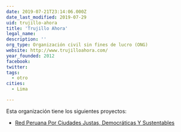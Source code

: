 ```yaml
---
date: 2019-07-21T23:14:06.000Z
date_last_modified: 2019-07-29
uid: trujillo-ahora
title: 'Trujillo Ahora'
legal_name: 
description: ''
org_type: Organización civil sin fines de lucro (ONG)
website: http://www.trujilloahora.com/
year_founded: 2012
facebook: 
twitter: 
tags:
  - otro
cities: 
  - Lima

---
```


Esta organización tiene los siguientes proyectos:

- [Red Peruana Por Ciudades Justas, Democráticas Y Sustentables](/proyectos/red-peruana-por-ciudades-justas-democraticas-y-sustentables)
